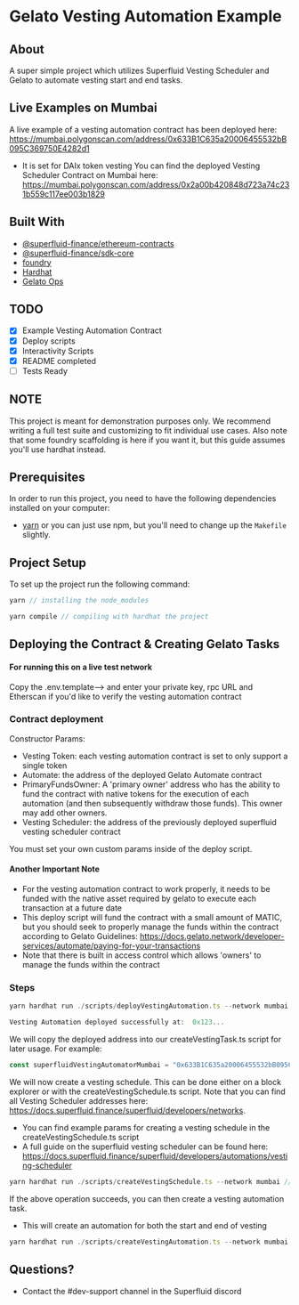 # Gelato Vesting Automation Example

## About
A super simple project which utilizes Superfluid Vesting Scheduler and Gelato to automate vesting start and end tasks.

## Live Examples on Mumbai
A live example of a vesting automation contract has been deployed here: https://mumbai.polygonscan.com/address/0x633B1C635a20006455532bB095C369750E4282d1
- It is set for DAIx token vesting
You can find the deployed Vesting Scheduler Contract on Mumbai here: https://mumbai.polygonscan.com/address/0x2a00b420848d723a74c231b559c117ee003b1829 

## Built With

- [@superfluid-finance/ethereum-contracts](https://www.npmjs.com/package/@superfluid-finance/ethereum-contracts)
- [@superfluid-finance/sdk-core](https://www.npmjs.com/package/@superfluid-finance/sdk-core)
- [foundry](https://github.com/foundry-rs/foundry)
- [Hardhat](https://hardhat.org/)
- [Gelato Ops](https://app.gelato.network/)

## TODO
- [x] Example Vesting Automation Contract 
- [x] Deploy scripts
- [x] Interactivity Scripts
- [x] README completed
- [ ] Tests Ready

## NOTE
This project is meant for demonstration purposes only. We recommend writing a full test suite and customizing to fit individual use cases. Also note that some foundry scaffolding is here if you want it, but this guide assumes you'll use hardhat instead.

## Prerequisites
In order to run this project, you need to have the following dependencies installed on your computer:

- [yarn](https://yarnpkg.com/getting-started/install) or you can just use npm, but you'll need to change up the `Makefile` slightly. 

## Project Setup
To set up the project run the following command:
```ts
yarn // installing the node_modules
```
```ts
yarn compile // compiling with hardhat the project
```

## Deploying the Contract & Creating Gelato Tasks

#### For running this on a live test network
Copy the .env.template--> and enter your private key, rpc URL and Etherscan if you'd like to verify the vesting automation contract


### Contract deployment
Constructor Params:
- Vesting Token: each vesting automation contract is set to only support a single token
- Automate: the address of the deployed Gelato Automate contract
- PrimaryFundsOwner: A 'primary owner' address who has the ability to fund the contract with native tokens for the execution of each automation (and then subsequently withdraw those funds). This owner may add other owners.
- Vesting Scheduler: the address of the previously deployed superfluid vesting scheduler contract

You must set your own custom params inside of the deploy script.

#### Another Important Note
- For the vesting automation contract to work properly, it needs to be funded with the native asset required by gelato to execute each transaction at a future date
- This deploy script will fund the contract with a small amount of MATIC, but you should seek to properly manage the funds within the contract according to Gelato Guidelines: https://docs.gelato.network/developer-services/automate/paying-for-your-transactions
- Note that there is built in access control which allows 'owners' to manage the funds within the contract

### Steps
```ts
yarn hardhat run ./scripts/deployVestingAutomation.ts --network mumbai // change 'mumbai' to your network of choice
```

```ts
Vesting Automation deployed successfully at:  0x123...
```
We will copy the deployed address into our createVestingTask.ts script for later usage. For example:

```ts
const superfluidVestingAutomatorMumbai = "0x633B1C635a20006455532bB095C369750E4282d1"; 
```

We will now create a vesting schedule. This can be done either on a block explorer or with the createVestingSchedule.ts script.
Note that you can find all Vesting Scheduler addresses here: https://docs.superfluid.finance/superfluid/developers/networks.
- You can find example params for creating a vesting schedule in the createVestingSchedule.ts script
- A full guide on the superfluid vesting scheduler can be found here: https://docs.superfluid.finance/superfluid/developers/automations/vesting-scheduler
```ts
yarn hardhat run ./scripts/createVestingSchedule.ts --network mumbai // change 'mumbai' to your network of choice
```

If the above operation succeeds, you can then create a vesting automation task. 
- This will create an automation for both the start and end of vesting
```ts
yarn hardhat run ./scripts/createVestingAutomation.ts --network mumbai // change 'mumbai' to your network of choice
```

## Questions?
- Contact the #dev-support channel in the Superfluid discord